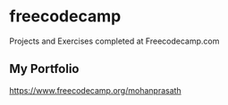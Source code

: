 # freecodecamp

Projects and Exercises completed at Freecodecamp.com

## My Portfolio

<https://www.freecodecamp.org/mohanprasath>
